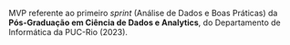 MVP referente ao primeiro *sprint* (Análise de Dados e Boas Práticas) da **Pós-Graduação em Ciência de Dados e Analytics**, do Departamento de Informática da PUC-Rio (2023).


